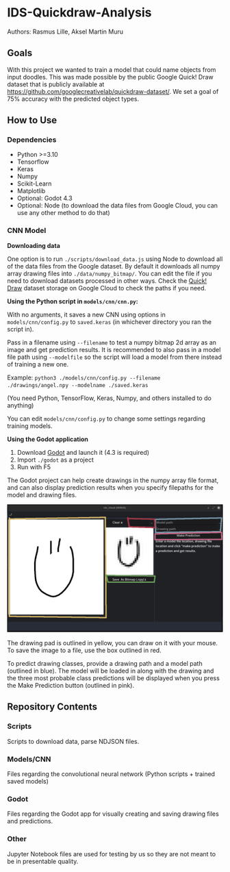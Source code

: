 # IDS-Quickdraw-Analysis

Authors: Rasmus Lille, Aksel Martin Muru

## Goals
With this project we wanted to
train a model that could name
objects from input doodles. This was made possible by the public
Google Quick! Draw dataset that is publicly available at
https://github.com/googlecreativelab/quickdraw-dataset/.
We set a goal of 75% accuracy with
the predicted object types.

## How to Use
### Dependencies

- Python >=3.10
- Tensorflow
- Keras
- Numpy
- Scikit-Learn
- Matplotlib
- Optional: Godot 4.3
- Optional: Node (to download the data files from Google Cloud, you can use any other method to do that)

### CNN Model
**Downloading data**

One option is to run `./scripts/download_data.js` using Node to download all of the data files from the Google dataset. By default it downloads all numpy array drawing files into `./data/numpy_bitmap/`. You can edit the file if you need to download datasets processed in other ways. Check the [Quick! Draw](https://console.cloud.google.com/storage/browser/quickdraw_dataset) dataset storage on Google Cloud to check the paths if you need.

**Using the Python script in `models/cnn/cnn.py`:**

With no arguments, it saves a new CNN using options in `models/cnn/config.py` to `saved.keras` (in whichever directory you ran the script in).

Pass in a filename using `--filename` to test a numpy bitmap 2d array as an image and get prediction results. It is recommended to also pass in a model file path using `--modelfile` so the script will load a model from there instead of training a new one.

Example: `python3 ./models/cnn/config.py --filename ./drawings/angel.npy --modelname ./saved.keras`

(You need Python, TensorFlow, Keras, Numpy, and others installed to do anything)

You can edit `models/cnn/config.py` to change some settings regarding training models.

**Using the Godot application**

1. Download [Godot](https://www.godotengine.org) and launch it (4.3 is required)
2. Import `./godot` as a project
3. Run with F5

The Godot project can help create drawings in the numpy array file format, and can also display prediction results when you specify filepaths for the model and drawing files.

![alt text](readme/godotdiagram.png)

The drawing pad is outlined in yellow, you can draw on it with your mouse. To save the image to a file, use the box outlined in red.

To predict drawing classes, provide a drawing path and a model path (outlined in blue). The model will be loaded in along with the drawing and the three most probable class predictions will be displayed when you press the Make Prediction button (outlined in pink).

## Repository Contents
### Scripts
Scripts to download data, parse NDJSON files.

### Models/CNN
Files regarding the convolutional neural network (Python scripts + trained saved models)

### Godot
Files regarding the Godot app for visually creating and saving drawing files and predictions.

### Other
Jupyter Notebook files are used for testing by us so they are not meant to be in presentable quality.
